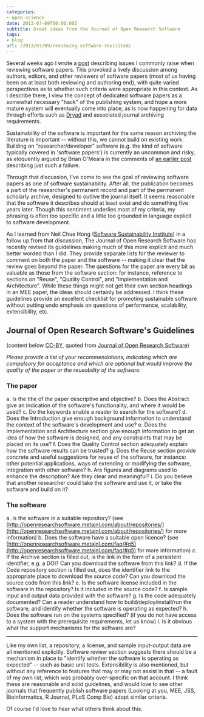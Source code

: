 ```yaml
---
categories:
- open-science
date: 2013-07-09T00:00:00Z
subtitle: Great ideas from the Journal of Open Research Software
tags:
- blog
url: /2013/07/09/reviewing-software-revisited/
---
```


Several weeks ago I wrote a [post](/2013/06/13/what-I-look-for-in-software-papers.html) describing issues I commonly raise when reviewing software papers. This provoked a lively discussion among authors, editors, and other reviewers of software papers (most of us having been on at least both reviewing and authoring end), with quite varied perspectives as to whether such criteria were appropriate in this context.  As I describe there, I view the concept of dedicated software papers as a somewhat necessary "hack" of the publishing system, and hope a more mature system will eventually come into place, as is now happening for data through efforts such as [Dryad](http://datadryad.org) and associated journal archiving requirements.  


Sustainability of the software is important for the same reason archiving the literature is important -- without this, we cannot build on existing work.  Building on "researcher/developer" software (e.g. the kind of software typically covered in 'software papers') is currently an uncommon and risky, as eloquently argued by Brian O'Meara in the comments of [an earlier post](http://carlboettiger.info/2013/04/23/we-need-more-object-oriented-design-in-comparative-methods.html) describing just such a failure.  

Through that discussion, I've come to see the goal of reviewing software papers as one of software sustainability.  After all, the publication becomes a part of the researcher's permanent record and part of the permanent scholarly archive, designed to outlive the journal itself.  It seems reasonable that the software it describes should at least exist and do something five years later.  Though this sentiment underlies most of my criteria, my phrasing is often too specific and a little too grounded in language explicit to software development.  

As I learned from Neil Chue Hong ([Software Sustainability Institute](http://www.software.ac.uk/)) in a follow up from that discussion, The Journal of Open Research Software has recently revised its guidelines making much of this more explicit and much better worded than I did.  They provide separate lists for the reviewer to comment on both the paper and the software -- making it clear that the review goes beyond the paper.  The questions for the paper are every bit as valuable as those from the software section: for instance, reference to sections on "Reuse", "Quality Control", and "Implementation and Architecture".  While these things might not get their own section headings in an MEE paper, the ideas should certainly be addressed.  I think these guidelines provide an excellent checklist for promoting sustainable software without putting undo emphasis on questions of performance, scalability, extensibility, etc.  



## Journal of Open Research Software's Guidelines

(content below [CC-BY](http://creativecommons.org/licenses/by/3.0/), quoted from [Journal of Open Research Software](http://openresearchsoftware.metajnl.com/))


 _Please provide a list of your recommendations, indicating which are compulsory for acceptance and which are optional but would improve the quality of the paper or the reusability of the software._

 
###  The paper

a. Is the title of the paper descriptive and objective?
b. Does the Abstract give an indication of the software's functionality, and where it would be used?
c. Do the keywords enable a reader to search for the software?
d. Does the Introduction give enough background information to understand the context of the software's development and use?
e. Does the Implementation and Architecture section give enough information to get an idea of how the software is designed, and any constraints that may be placed on its use?
f. Does the Quality Control section adequately explain how the software results can be trusted?
g. Does the Reuse section provide concrete and useful suggestions for reuse of the software, for instance: other potential applications, ways of extending or modifying the software, integration with other software?
h. Are figures and diagrams used to enhance the description? Are they clear and meaningful?
i. Do you believe that another researcher could take the software and use it, or take the software and build on it?


###  The software

a. Is the software in a suitable repository? (see [http://openresearchsoftware.metajnl.com/about/repositories/](http://openresearchsoftware.metajnl.com/about/repositories/) for more information)
b. Does the software have a suitable open licence? (see [http://openresearchsoftware.metajnl.com/faq/#q5](http://openresearchsoftware.metajnl.com/faq/#q5) for more information)
c. If the Archive section is filled out, is the link in the form of a persistent identifier, e.g. a DOI? Can you download the software from this link?
d. If the Code repository section is filled out, does the identifier link to the appropriate place to download the source code? Can you download the source code from this link?
e. Is the software license included in the software in the repository? Is it included in the source code?
f. Is sample input and output data provided with the software?
g. Is the code adequately documented? Can a reader understand how to build/deploy/install/run the software, and identify whether the software is operating as expected?
h. Does the software run on the systems specified? (if you do not have access to a system with the prerequisite requirements, let us know)
i. Is it obvious what the support mechanisms for the software are?

----------------------------------------------

Like my own list, a repository, a license, and sample input-output data are all mentioned explicitly.  Software review section suggests there should be a mechanism in place to "identify whether the software is operating as expected" -- such as basic unit tests.  Extensibility is also mentioned, but without any reference to features that may or may not assist in that -- a fault of my own list, which was probably over-specific on that account.  I think these are reasonable and solid guidelines, and would love to see other journals that frequently publish software papers (Looking at you, MEE, JSS, Bioinformatics, R Journal, PLoS Comp Bio) adopt similar criteria.  

Of course I'd love to hear what others think about this.  







